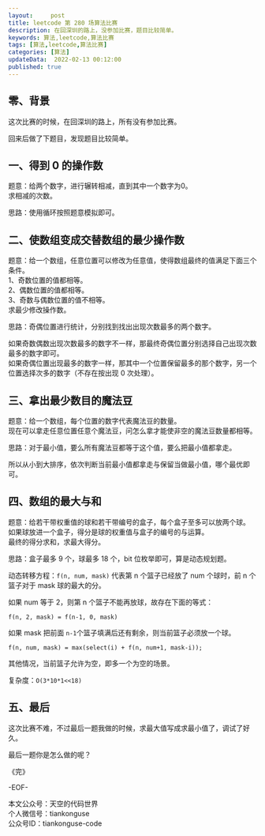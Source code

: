 ```yaml
---   
layout:     post  
title: leetcode 第 280 场算法比赛  
description: 在回深圳的路上，没参加比赛，题目比较简单。       
keywords: 算法,leetcode,算法比赛  
tags: [算法,leetcode,算法比赛]    
categories: [算法]  
updateData:  2022-02-13 00:12:00  
published: true  
---  
```



## 零、背景  


这次比赛的时候，在回深圳的路上，所有没有参加比赛。  


回来后做了下题目，发现题目比较简单。    


## 一、得到 0 的操作数  


题意：给两个数字，进行辗转相减，直到其中一个数字为0。  
求相减的次数。  


思路：使用循环按照题意模拟即可。  


## 二、使数组变成交替数组的最少操作数  


题意：给一个数组，任意位置可以修改为任意值，使得数组最终的值满足下面三个条件。  
1、奇数位置的值都相等。  
2、偶数位置的值都相等。  
3、奇数与偶数位置的值不相等。  
求最少修改操作数。  


思路：奇偶位置进行统计，分别找到找出出现次数最多的两个数字。  


如果奇数偶数出现次数最多的数字不一样，那最终奇偶位置分别选择自己出现次数最多的数字即可。  
如果奇偶位置出现最多的数字一样，那其中一个位置保留最多的那个数字，另一个位置选择次多的数字（不存在按出现 0 次处理）。  


## 三、拿出最少数目的魔法豆  


题意：给一个数组，每个位置的数字代表魔法豆的数量。  
现在可以拿走任意位置任意个魔法豆，问怎么拿才能使非空的魔法豆数量都相等。  


思路：对于最小值，要么所有魔法豆都等于这个值，要么把最小值都拿走。  


所以从小到大排序，依次判断当前最小值都拿走与保留当做最小值，哪个最优即可。  


## 四、数组的最大与和  


题意：给若干带权重值的球和若干带编号的盒子，每个盒子至多可以放两个球。  
如果球放进一个盒子，得分是球的权重值与盒子的编号的与运算。  
最终的得分求和，求最大得分。  


思路：盒子最多 9 个，球最多 18 个，bit 位枚举即可，算是动态规划题。  


动态转移方程：`f(n, num, mask)` 代表第 n 个篮子已经放了 num 个球时，前 n 个篮子对于 mask 球的最大的分。  


如果 num 等于 2，则第 n 个篮子不能再放球，故存在下面的等式：  


```
f(n, 2, mask) = f(n-1, 0, mask)  
```


如果 mask 把前面 `n-1`个篮子填满后还有剩余，则当前篮子必须放一个球。  


```
f(n, num, mask) = max(select(i) + f(n, num+1, mask-i));
```

其他情况，当前篮子允许为空，即多一个为空的场景。  


复杂度：`O(3*10*1<<18)`  



## 五、最后  


这次比赛不难，不过最后一题我做的时候，求最大值写成求最小值了，调试了好久。  


最后一题你是怎么做的呢？  



《完》  


-EOF-  



本文公众号：天空的代码世界  
个人微信号：tiankonguse  
公众号ID：tiankonguse-code  
  

